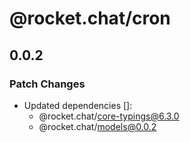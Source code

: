 # @rocket.chat/cron

## 0.0.2

### Patch Changes

- Updated dependencies []:
  - @rocket.chat/core-typings@6.3.0
  - @rocket.chat/models@0.0.2
